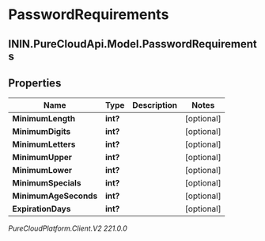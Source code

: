 # PasswordRequirements

## ININ.PureCloudApi.Model.PasswordRequirements

## Properties

|Name | Type | Description | Notes|
|------------ | ------------- | ------------- | -------------|
| **MinimumLength** | **int?** |  | [optional] |
| **MinimumDigits** | **int?** |  | [optional] |
| **MinimumLetters** | **int?** |  | [optional] |
| **MinimumUpper** | **int?** |  | [optional] |
| **MinimumLower** | **int?** |  | [optional] |
| **MinimumSpecials** | **int?** |  | [optional] |
| **MinimumAgeSeconds** | **int?** |  | [optional] |
| **ExpirationDays** | **int?** |  | [optional] |



_PureCloudPlatform.Client.V2 221.0.0_

